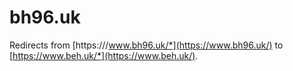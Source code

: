 # bh96.uk

Redirects from [https:///www.bh96.uk/*](https://www.bh96.uk/) to [https://www.beh.uk/*](https://www.beh.uk/).
